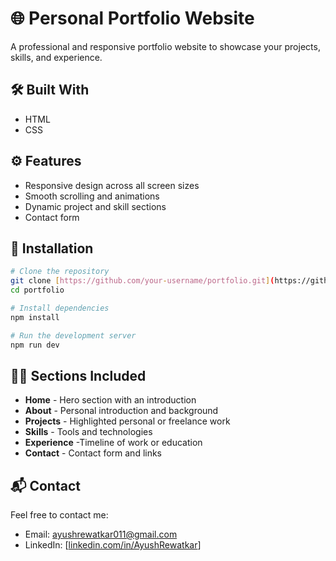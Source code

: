 # 🌐 Personal Portfolio Website

A professional and responsive portfolio website to showcase your projects, skills, and experience.


## 🛠️ Built With
 - HTML
 - CSS


## ⚙️ Features

- Responsive design across all screen sizes  
- Smooth scrolling and animations  
- Dynamic project and skill sections  
- Contact form 

## 🚀 Installation

```bash
# Clone the repository
git clone [https://github.com/your-username/portfolio.git](https://github.com/AyushR-Tech/Portfolio.git)
cd portfolio

# Install dependencies
npm install

# Run the development server
npm run dev
```

## 🧑‍💻 Sections Included

- **Home** - Hero section with an introduction  
- **About** - Personal introduction and background  
- **Projects** - Highlighted personal or freelance work  
- **Skills** - Tools and technologies  
- **Experience** -Timeline of work or education  
- **Contact** - Contact form and links


## 📬 Contact

Feel free to contact me:

- Email: ayushrewatkar011@gmail.com  
- LinkedIn: [[linkedin.com/in/AyushRewatkar](https://www.linkedin.com/in/ayush-rewatkar-246b8826b/)] 
